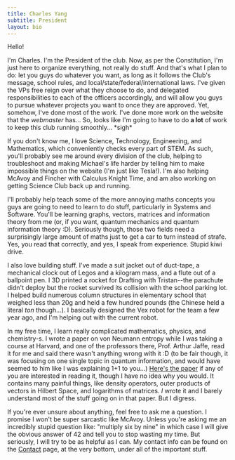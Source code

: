 ```yaml
---
title: Charles Yang
subtitle: President
layout: bio
---
```


Hello!

  I'm Charles. I'm the President of the club. Now, as per the Constitution, I'm just here to organize everything, not really do stuff. And that's what I plan to do: let you guys do whatever you want, as long as it follows the Club's message, school rules, and local/state/federal/international laws. I've given the VPs free reign over what they choose to do, and delegated responsibilities to each of the officers accordingly, and will allow you guys to pursue whatever projects you want to once they are approved. Yet, somehow, I've done most of the work. I've done more work on the website that the *webmaster* has... So, looks like I'm going to have to do **a lot** of work to keep this club running smoothly... \*sigh\*

  If you don't know me, I love Science, Technology, Engineering, and Mathematics, which conveniently checks every part of STEM. As such, you'll probably see me around every division of the club, helping to troubleshoot and making Michael's life harder by telling him to make impossible things on the website (I'm just like Tesla!). I'm also helping McAvoy and Fincher with Calculus Knight Time, and am also working on getting Science Club back up and running.

  I'll probably help teach some of the more annoying maths concepts you guys are going to need to learn to do stuff, particularly in Systems and Software. You'll be learning graphs, vectors, matrices and information theory from me (or, if you want, quantum mechanics and quantum information theory :D). Seriously though, those two fields need a surprisingly large amount of maths just to get a car to turn instead of strafe. Yes, you read that correctly, and yes, I speak from experience. Stupid kiwi drive.

  I also love building stuff. I've made a suit jacket out of duct-tape, a mechanical clock out of Legos and a kilogram mass, and a flute out of a ballpoint pen. I 3D printed a rocket for Drafting with Tristan--the parachute didn't deploy but the rocket survived its collision with the school parking lot. I helped build numerous column structures in elementary school that weighed less than 20g and held a few hundred pounds (the Chinese held a literal *ton* though...). I basically designed the Vex robot for the team a few year ago, and I'm helping out with the current robot.

  In my free time, I learn really complicated mathematics, physics, and chemistry-s. I wrote a paper on von Neumann entropy while I was taking a course at Harvard, and one of the professors there, Prof. Arthur Jaffe, read it for me and said there wasn't anything wrong with it :D (to be fair though, it was focusing on one single topic in quantum information, and would have seemed to him like I was explaining 1+1 to you...) [Here's the paper](/files/vonNeumannEntropy.pdf) if any of you are interested in reading it, though I have no idea why you would. It contains many painful things, like density operators, outer products of vectors in Hilbert Space, and logarithms of matrices. *I*  wrote it and I barely understand most of the stuff going on in that paper. But I digress.

  If you're ever unsure about anything, feel free to ask me a question. I promise I won't be super sarcastic like McAvoy. Unless you're asking me an incredibly stupid question like: "multiply six by nine" in which case I will give the obvious answer of 42 and tell you to stop wasting my time. But seriously, I will try to be as helpful as I can. My contact info can be found on the [Contact](contact) page, at the very bottom, under all of the important stuff.
